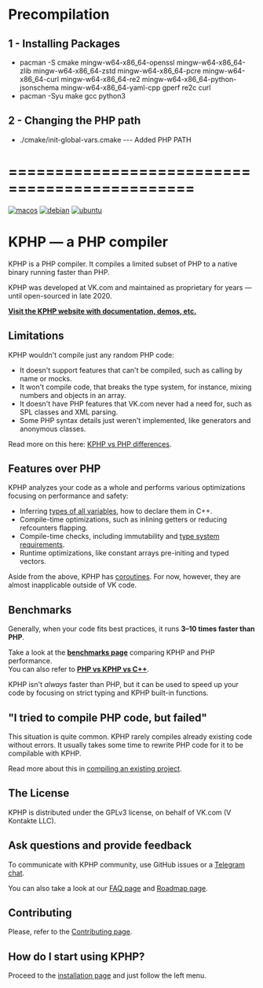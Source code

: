 # Precompilation

## 1 - Installing Packages

* pacman -S cmake mingw-w64-x86_64-openssl mingw-w64-x86_64-zlib mingw-w64-x86_64-zstd mingw-w64-x86_64-pcre mingw-w64-x86_64-curl mingw-w64-x86_64-re2 mingw-w64-x86_64-python-jsonschema mingw-w64-x86_64-yaml-cpp gperf re2c curl
* pacman -Syu make gcc python3

## 2 - Changing the PHP path
* ./cmake/init-global-vars.cmake  --- Added PHP PATH

# ==============================================

[![macos](https://github.com/VKCOM/kphp/actions/workflows/macos.yml/badge.svg)](https://github.com/VKCOM/kphp/actions/workflows/macos.yml)
[![debian](https://github.com/VKCOM/kphp/actions/workflows/debian.yml/badge.svg)](https://github.com/VKCOM/kphp/actions/workflows/debian.yml)
[![ubuntu](https://github.com/VKCOM/kphp/actions/workflows/ubuntu.yml/badge.svg)](https://github.com/VKCOM/kphp/actions/workflows/ubuntu.yml)

# KPHP — a PHP compiler

KPHP is a PHP compiler. It compiles a limited subset of PHP to a native binary running faster than PHP.

KPHP was developed at VK.com and maintained as proprietary for years — until open-sourced in late 2020.

[**Visit the KPHP website with documentation, demos, etc.**](https://vkcom.github.io/kphp/)


## Limitations

KPHP wouldn't compile just any random PHP code:

* It doesn't support features that can't be compiled, such as calling by name or mocks.
* It won't compile code, that breaks the type system, for instance, mixing numbers and objects in an array.
* It doesn't have PHP features that VK.com never had a need for, such as SPL classes and XML parsing.
* Some PHP syntax details just weren't implemented, like generators and anonymous classes.

Read more on this here: [KPHP vs PHP differences](https://vkcom.github.io/kphp/kphp-language/kphp-vs-php/kphp-vs-php-differences.html).


## Features over PHP

KPHP analyzes your code as a whole and performs various optimizations focusing on performance and safety:

* Inferring [types of all variables](https://vkcom.github.io/kphp/kphp-language/static-type-system/type-inferring.html), how to declare them in C++.
* Compile-time optimizations, such as inlining getters or reducing refcounters flapping.
* Compile-time checks, including immutability and [type system requirements](https://vkcom.github.io/kphp/kphp-language/static-type-system/kphp-type-system.html).
* Runtime optimizations, like constant arrays pre-initing and typed vectors.

Aside from the above, KPHP has [coroutines](https://vkcom.github.io/kphp/kphp-language/best-practices/async-programming-forks.html). For now, however, they are almost inapplicable outside of VK code.


## Benchmarks 

Generally, when your code fits best practices, it runs **3–10 times faster than PHP**.

Take a look at the [**benchmarks page**](https://vkcom.github.io/kphp/kphp-language/kphp-vs-php/benchmarks.html) comparing KPHP and PHP performance.  
You can also refer to [**PHP vs KPHP vs C++**](https://vkcom.github.io/kphp/various-topics/walk-through-php-kphp-cpp.html).

KPHP isn't *always* faster than PHP, but it can be used to speed up your code by focusing on strict typing and KPHP built-in functions.   


## "I tried to compile PHP code, but failed"

This situation is quite common. KPHP rarely compiles already existing code without errors. It usually takes some time to rewrite PHP code for it to be compilable with KPHP.

Read more about this in [compiling an existing project](https://vkcom.github.io/kphp/kphp-basics/compile-existing-project.html).


## The License

KPHP is distributed under the GPLv3 license, on behalf of VK.com (V Kontakte LLC).


## Ask questions and provide feedback

To communicate with KPHP community, use GitHub issues or a [Telegram chat](https://t.me/kphp_chat).

You can also take a look at our [FAQ page](https://vkcom.github.io/kphp/kphp-basics/faq.html) and [Roadmap page](https://vkcom.github.io/kphp/kphp-basics/roadmap.html).


## Contributing

Please, refer to the [Contributing page](https://vkcom.github.io/kphp/kphp-internals/developing-and-extending-kphp/contributing-to-kphp.html).


## How do I start using KPHP?

Proceed to the [installation page](https://vkcom.github.io/kphp/kphp-basics/installation.html) and just follow the left menu.
